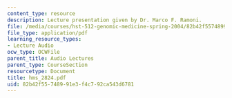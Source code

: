 ```yaml
---
content_type: resource
description: Lecture presentation given by Dr. Marco F. Ramoni.
file: /media/courses/hst-512-genomic-medicine-spring-2004/82b42f55748991e3f4c792ca543d6781_hms_2824.pdf
file_type: application/pdf
learning_resource_types:
- Lecture Audio
ocw_type: OCWFile
parent_title: Audio Lectures
parent_type: CourseSection
resourcetype: Document
title: hms_2824.pdf
uid: 82b42f55-7489-91e3-f4c7-92ca543d6781
---
```

